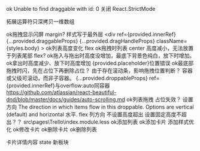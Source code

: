 ok Unable to find draggable with id: 0
关闭 React.StrictMode

拓展运算符只深拷贝一维数组

ok拖拽显示闪屏
    margin?
        样式写于最外层
        <div
        ref={provided.innerRef}
        {...provided.draggableProps}
        {...provided.dragHandleProps}
        className={styles.body} >
ok列表高度变化
    flex
ok拖拽时列表 center 高度减小，无法放置于列表尾部
    flex?
ok拖入与拖出时高度没增加，最底下背景色纯白，放下时增加。
ok拿出时高度减少、放下时高度增加
    {provided.placeholder}位置错误
ok最底部拖拽时闪，先在占位下再删除占位？ 
    由于存在滚动条，影响拖拽位置判断？
    容器或父级可滚动，而非子容器。
    {...provided.droppableProps} ref={provided.innerRef}与overflow:auto同容器
    https://github.com/atlassian/react-beautiful-dnd/blob/master/docs/guides/auto-scrolling.md
ok列表拖拽
    占位失效？
    设置方向
    The direction in which items flow in this droppable. Options are 
    vertical (default) and horizontal 水平.
flex 列方向 不设置高度超出 设置固定高度不超出？？
    src\pages\Trello\index.module.less
ok添加列表
ok添加卡片
添加样式优化
ok修改卡片
ok删除卡片
ok删除列表

卡片详情内容
    state
新板块